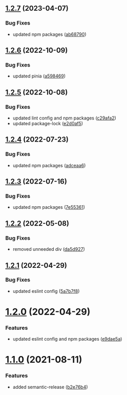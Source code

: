 ## [1.2.7](https://github.com/kouts/vue3-starter-template/compare/v1.2.6...v1.2.7) (2023-04-07)


### Bug Fixes

* updated npm packages ([ab68790](https://github.com/kouts/vue3-starter-template/commit/ab6879035c63568bf45ca264e0138f2ff3bab6c2))

## [1.2.6](https://github.com/kouts/vue3-starter-template/compare/v1.2.5...v1.2.6) (2022-10-09)


### Bug Fixes

* updated pinia ([a598469](https://github.com/kouts/vue3-starter-template/commit/a598469b7c122121937332bdc80e65c3803750cd))

## [1.2.5](https://github.com/kouts/vue3-starter-template/compare/v1.2.4...v1.2.5) (2022-10-08)


### Bug Fixes

* updated lint config and npm packages ([c29afa2](https://github.com/kouts/vue3-starter-template/commit/c29afa28946f9d36a2416a356f5eb88efbc850c7))
* updated package-lock ([e2d0af5](https://github.com/kouts/vue3-starter-template/commit/e2d0af5a6988d039f280c32aac02883029a9e2ac))

## [1.2.4](https://github.com/kouts/vue3-starter-template/compare/v1.2.3...v1.2.4) (2022-07-23)


### Bug Fixes

* updated npm packages ([adceaa6](https://github.com/kouts/vue3-starter-template/commit/adceaa6511c4666ae6ba9a86837092d3b76e15aa))

## [1.2.3](https://github.com/kouts/vue3-starter-template/compare/v1.2.2...v1.2.3) (2022-07-16)


### Bug Fixes

* updated npm packages ([7e55361](https://github.com/kouts/vue3-starter-template/commit/7e5536160fb3f56a3c8df396d3a3463fd93b65f7))

## [1.2.2](https://github.com/kouts/vue3-starter-template/compare/v1.2.1...v1.2.2) (2022-05-08)


### Bug Fixes

* removed unneeded div ([da5d927](https://github.com/kouts/vue3-starter-template/commit/da5d9276b875a37c262a79d3cbadb70684d8a2cd))

## [1.2.1](https://github.com/kouts/vue3-starter-template/compare/v1.2.0...v1.2.1) (2022-04-29)


### Bug Fixes

* updated eslint config ([5a7b7f8](https://github.com/kouts/vue3-starter-template/commit/5a7b7f8aba058de23abf43f582cbe666ef47b904))

# [1.2.0](https://github.com/kouts/vue3-starter-template/compare/v1.1.0...v1.2.0) (2022-04-29)


### Features

* updated eslint config and npm packages ([e9dae5a](https://github.com/kouts/vue3-starter-template/commit/e9dae5a77b37cca7ff09bc0100a349ea5756ffb5))

# [1.1.0](https://github.com/kouts/vue3-starter-template/compare/v1.0.0...v1.1.0) (2021-08-11)


### Features

* added semantic-release ([b2e76b4](https://github.com/kouts/vue3-starter-template/commit/b2e76b4f035622a52cc08b511d78df8f3406441c))
